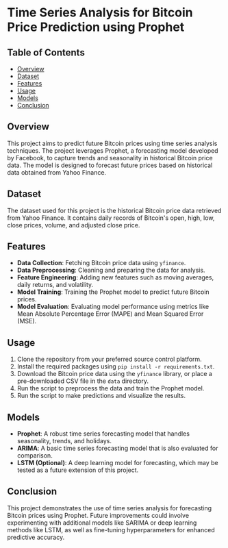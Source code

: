 
# Time Series Analysis for Bitcoin Price Prediction using Prophet

## Table of Contents
- [Overview](#overview)
- [Dataset](#dataset)
- [Features](#features)
- [Usage](#usage)
- [Models](#models)
- [Conclusion](#conclusion)

## Overview
This project aims to predict future Bitcoin prices using time series analysis techniques. The project leverages Prophet, a forecasting model developed by Facebook, to capture trends and seasonality in historical Bitcoin price data. The model is designed to forecast future prices based on historical data obtained from Yahoo Finance.

## Dataset
The dataset used for this project is the historical Bitcoin price data retrieved from Yahoo Finance. It contains daily records of Bitcoin's open, high, low, close prices, volume, and adjusted close price.

## Features
- **Data Collection**: Fetching Bitcoin price data using `yfinance`.
- **Data Preprocessing**: Cleaning and preparing the data for analysis.
- **Feature Engineering**: Adding new features such as moving averages, daily returns, and volatility.
- **Model Training**: Training the Prophet model to predict future Bitcoin prices.
- **Model Evaluation**: Evaluating model performance using metrics like Mean Absolute Percentage Error (MAPE) and Mean Squared Error (MSE).

## Usage
1. Clone the repository from your preferred source control platform.
2. Install the required packages using `pip install -r requirements.txt`.
3. Download the Bitcoin price data using the `yfinance` library, or place a pre-downloaded CSV file in the `data` directory.
4. Run the script to preprocess the data and train the Prophet model.
5. Run the script to make predictions and visualize the results.

## Models
- **Prophet**: A robust time series forecasting model that handles seasonality, trends, and holidays.
- **ARIMA**: A basic time series forecasting model that is also evaluated for comparison.
- **LSTM (Optional)**: A deep learning model for forecasting, which may be tested as a future extension of this project.

## Conclusion
This project demonstrates the use of time series analysis for forecasting Bitcoin prices using Prophet. Future improvements could involve experimenting with additional models like SARIMA or deep learning methods like LSTM, as well as fine-tuning hyperparameters for enhanced predictive accuracy.
